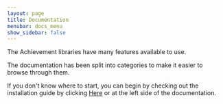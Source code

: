 ```yaml
---
layout: page
title: Documentation
menubar: docs_menu
show_sidebar: false
---
```


The Achievement libraries have many features available to use. 

The documentation has been split into categories to make it easier to browse through them.

If you don't know where to start, you can begin by checking out the installation guide by clicking [Here](/KopruluAchievements/docs/setup/installation/) or at the left side of the documentation.